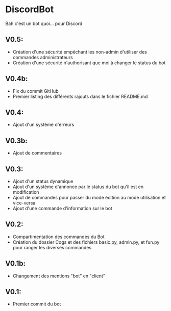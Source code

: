 # DiscordBot
Bah c'est un bot quoi... pour Discord

## V0.5:
- Création d'une sécurité empêchant les non-admin d'utiliser des commandes administrateurs
- Création d'une sécurité n'authorisant que moi à changer le status du bot

## V0.4b:
- Fix du commit GitHub
- Premier listing des différents rajouts dans le fichier README.md

## V0.4:
- Ajout d'un système d'erreurs

## V0.3b:
- Ajout de commentaires

## V0.3:
- Ajout d'un status dynamique
- Ajout d'un système d'annonce par le status du bot qu'il est en modification
- Ajout de commandes pour passer du mode édition au mode utilisation et vice-versa
- Ajout d'une commande d'information sur le bot

## V0.2:
- Compartimentation des commandes du Bot
- Création du dossier Cogs et des fichiers basic.py, admin.py, et fun.py pour ranger les diverses commandes

## V0.1b:
- Changement des mentions "bot" en "client"

## V0.1:
- Premier commit du bot
